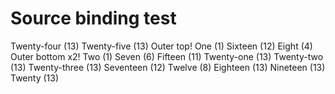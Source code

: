 # Source binding test

Twenty-four (13)
Twenty-five (13)
Outer top!
One (1)
Sixteen (12)
Eight (4)
Outer bottom x2!
Two (1)
Seven (6)
Fifteen (11)
Twenty-one (13)
Twenty-two (13)
Twenty-three (13)
Seventeen (12)
Twelve (8)
Eighteen (13)
Nineteen (13)
Twenty (13)
